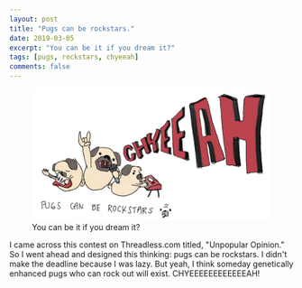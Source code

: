 ```yaml
---
layout: post
title: "Pugs can be rockstars."
date: 2019-03-05
excerpt: "You can be it if you dream it?"
tags: [pugs, rockstars, chyeeah]
comments: false
---
```


<figure>
	<img src="/assets/img/pugs.jpg">
	<figcaption>You can be it if you dream it?</figcaption>
</figure>

I came across this contest on Threadless.com titled, "Unpopular Opinion." So I went ahead and designed this thinking: pugs can be rockstars. I didn't make the deadline because I was lazy. But yeah, I think someday genetically enhanced pugs who can rock out will exist. CHYEEEEEEEEEEEEAH!
